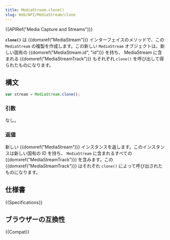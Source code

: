 ```yaml
---
title: MediaStream.clone()
slug: Web/API/MediaStream/clone
---
```


{{APIRef("Media Capture and Streams")}}

**`clone()`** は {{domxref("MediaStream")}} インターフェイスのメソッドで、この `MediaStream` の複製を作成します。この新しい `MediaStream` オブジェクトは、新しい固有の {{domxref("MediaStream.id", "id")}} を持ち、 MediaStream に含まれる {{domxref("MediaStreamTrack")}} もそれぞれ `clone()` を呼び出して得られたものになります。

## 構文

```js
var stream = MediaStream.clone();
```

### 引数

なし。

### 返値

新しい {{domxref("MediaStream")}} インスタンスを返します。このインスタンスは新しい固有の ID を持ち、 `MediaStream` に含まれるすべての {{domxref("MediaStreamTrack")}} を含みます。この {{domxref("MediaStreamTrack")}} はそれぞれ `clone()` によって呼び出されたものになります。

## 仕様書

{{Specifications}}

## ブラウザーの互換性

{{Compat}}
